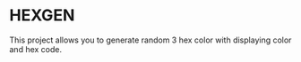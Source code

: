 # HEXGEN
This project allows you to generate random 3 hex color with displaying color and hex code.
